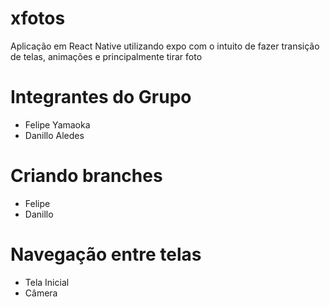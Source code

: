 # xfotos
Aplicação em React Native utilizando expo com o intuito de fazer transição de telas, animações e principalmente tirar foto

# Integrantes do Grupo
- Felipe Yamaoka
- Danillo Aledes

# Criando branches
- Felipe
- Danillo

# Navegação entre telas
- Tela Inicial
- Câmera